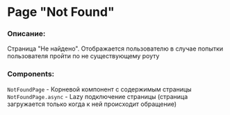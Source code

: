 # Page "Not Found"

### Описание:

Страница "Не найдено". Отображается пользователю в случае попытки пользователя пройти по не существующему роуту

### Components:

`NotFoundPage` - Корневой компонент с содержимым страницы
`NotFoundPage.async` - Lazy подключение страницы (страница загружается только когда к ней происходит обращение)
